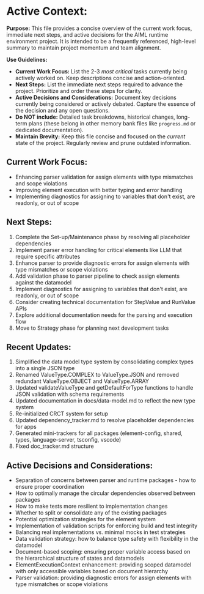 # Active Context:

**Purpose:** This file provides a concise overview of the current work focus, immediate next steps, and active decisions for the AIML runtime environment project. It is intended to be a frequently referenced, high-level summary to maintain project momentum and team alignment.

**Use Guidelines:**

- **Current Work Focus:** List the 2-3 _most critical_ tasks currently being actively worked on. Keep descriptions concise and action-oriented.
- **Next Steps:** List the immediate next steps required to advance the project. Prioritize and order these steps for clarity.
- **Active Decisions and Considerations:** Document key decisions currently being considered or actively debated. Capture the essence of the decision and any open questions.
- **Do NOT include:** Detailed task breakdowns, historical changes, long-term plans (these belong in other memory bank files like `progress.md` or dedicated documentation).
- **Maintain Brevity:** Keep this file concise and focused on the _current_ state of the project. Regularly review and prune outdated information.

## Current Work Focus:

- Enhancing parser validation for assign elements with type mismatches and scope violations
- Improving element execution with better typing and error handling
- Implementing diagnostics for assigning to variables that don't exist, are readonly, or out of scope

## Next Steps:

1. Complete the Set-up/Maintenance phase by resolving all placeholder dependencies
2. Implement parser error handling for critical elements like LLM that require specific attributes
3. Enhance parser to provide diagnostic errors for assign elements with type mismatches or scope violations
4. Add validation phase to parser pipeline to check assign elements against the datamodel
5. Implement diagnostics for assigning to variables that don't exist, are readonly, or out of scope
6. Consider creating technical documentation for StepValue and RunValue APIs
7. Explore additional documentation needs for the parsing and execution flow
8. Move to Strategy phase for planning next development tasks

## Recent Updates:

1. Simplified the data model type system by consolidating complex types into a single JSON type
2. Renamed ValueType.COMPLEX to ValueType.JSON and removed redundant ValueType.OBJECT and ValueType.ARRAY
3. Updated validateValueType and getDefaultForType functions to handle JSON validation with schema requirements
4. Updated documentation in docs/data-model.md to reflect the new type system
5. Re-initialized CRCT system for setup
6. Updated dependency_tracker.md to resolve placeholder dependencies for apps
7. Generated mini-trackers for all packages (element-config, shared, types, language-server, tsconfig, vscode)
8. Fixed doc_tracker.md structure

## Active Decisions and Considerations:

- Separation of concerns between parser and runtime packages - how to ensure proper coordination
- How to optimally manage the circular dependencies observed between packages
- How to make tests more resilient to implementation changes
- Whether to split or consolidate any of the existing packages
- Potential optimization strategies for the element system
- Implementation of validation scripts for enforcing build and test integrity
- Balancing real implementations vs. minimal mocks in test strategies
- Data validation strategy: how to balance type safety with flexibility in the datamodel
- Document-based scoping: ensuring proper variable access based on the hierarchical structure of states and datamodels
- ElementExecutionContext enhancement: providing scoped datamodel with only accessible variables based on document hierarchy
- Parser validation: providing diagnostic errors for assign elements with type mismatches or scope violations
